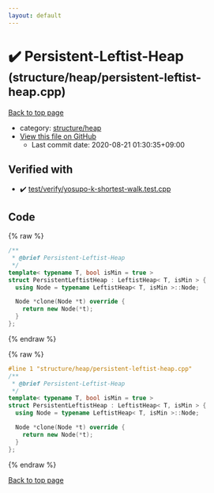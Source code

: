 ```yaml
---
layout: default
---
```


<!-- mathjax config similar to math.stackexchange -->
<script type="text/javascript" async
  src="https://cdnjs.cloudflare.com/ajax/libs/mathjax/2.7.5/MathJax.js?config=TeX-MML-AM_CHTML">
</script>
<script type="text/x-mathjax-config">
  MathJax.Hub.Config({
    TeX: { equationNumbers: { autoNumber: "AMS" }},
    tex2jax: {
      inlineMath: [ ['$','$'] ],
      processEscapes: true
    },
    "HTML-CSS": { matchFontHeight: false },
    displayAlign: "left",
    displayIndent: "2em"
  });
</script>

<script type="text/javascript" src="https://cdnjs.cloudflare.com/ajax/libs/jquery/3.4.1/jquery.min.js"></script>
<script src="https://cdn.jsdelivr.net/npm/jquery-balloon-js@1.1.2/jquery.balloon.min.js" integrity="sha256-ZEYs9VrgAeNuPvs15E39OsyOJaIkXEEt10fzxJ20+2I=" crossorigin="anonymous"></script>
<script type="text/javascript" src="../../../assets/js/copy-button.js"></script>
<link rel="stylesheet" href="../../../assets/css/copy-button.css" />


# :heavy_check_mark: Persistent-Leftist-Heap <small>(structure/heap/persistent-leftist-heap.cpp)</small>

<a href="../../../index.html">Back to top page</a>

* category: <a href="../../../index.html#36999f024b84f3ad86db908172fedb57">structure/heap</a>
* <a href="{{ site.github.repository_url }}/blob/master/structure/heap/persistent-leftist-heap.cpp">View this file on GitHub</a>
    - Last commit date: 2020-08-21 01:30:35+09:00




## Verified with

* :heavy_check_mark: <a href="../../../verify/test/verify/yosupo-k-shortest-walk.test.cpp.html">test/verify/yosupo-k-shortest-walk.test.cpp</a>


## Code

<a id="unbundled"></a>
{% raw %}
```cpp
/**
 * @brief Persistent-Leftist-Heap
 */
template< typename T, bool isMin = true >
struct PersistentLeftistHeap : LeftistHeap< T, isMin > {
  using Node = typename LeftistHeap< T, isMin >::Node;

  Node *clone(Node *t) override {
    return new Node(*t);
  }
};

```
{% endraw %}

<a id="bundled"></a>
{% raw %}
```cpp
#line 1 "structure/heap/persistent-leftist-heap.cpp"
/**
 * @brief Persistent-Leftist-Heap
 */
template< typename T, bool isMin = true >
struct PersistentLeftistHeap : LeftistHeap< T, isMin > {
  using Node = typename LeftistHeap< T, isMin >::Node;

  Node *clone(Node *t) override {
    return new Node(*t);
  }
};

```
{% endraw %}

<a href="../../../index.html">Back to top page</a>

